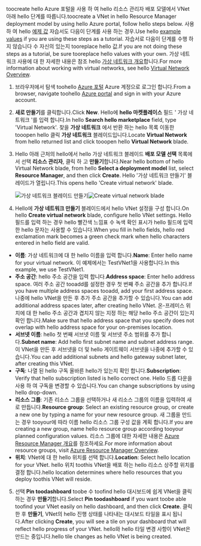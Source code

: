 <span data-ttu-id="c252f-101">toocreate hello Azure 포털을 사용 하 여 hello 리소스 관리자 배포 모델에서 VNet 아래 hello 단계를 따릅니다.</span><span class="sxs-lookup"><span data-stu-id="c252f-101">toocreate a VNet in hello Resource Manager deployment model by using hello Azure portal, follow hello steps below.</span></span> <span data-ttu-id="c252f-102">사용 하 여 hello [예제 값](#values) 자습서도 다음이 단계를 사용 하는 경우.</span><span class="sxs-lookup"><span data-stu-id="c252f-102">Use hello [example values](#values) if you are using these steps as a tutorial.</span></span> <span data-ttu-id="c252f-103">자습서로 다음이 단계를 수행 하지 않습니다 수 자신의 있는지 tooreplace hello 값.</span><span class="sxs-lookup"><span data-stu-id="c252f-103">If you are not doing these steps as a tutorial, be sure tooreplace hello values with your own.</span></span> <span data-ttu-id="c252f-104">가상 네트워크 사용에 대 한 자세한 내용은 참조 hello [가상 네트워크 개요](../articles/virtual-network/virtual-networks-overview.md)합니다.</span><span class="sxs-lookup"><span data-stu-id="c252f-104">For more information about working with virtual networks, see hello [Virtual Network Overview](../articles/virtual-network/virtual-networks-overview.md).</span></span>

1. <span data-ttu-id="c252f-105">브라우저에서 탐색 toohello [Azure 포털](http://portal.azure.com) Azure 계정으로 로그인 합니다.</span><span class="sxs-lookup"><span data-stu-id="c252f-105">From a browser, navigate toohello [Azure portal](http://portal.azure.com) and sign in with your Azure account.</span></span>
2. <span data-ttu-id="c252f-106">**새로 만들기**를 클릭합니다.</span><span class="sxs-lookup"><span data-stu-id="c252f-106">Click **New**.</span></span> <span data-ttu-id="c252f-107">Hello에 **hello 마켓플레이스** 필드 ' 가상 네트워크 '를 입력 합니다.</span><span class="sxs-lookup"><span data-stu-id="c252f-107">In hello **Search hello marketplace** field, type 'Virtual Network'.</span></span> <span data-ttu-id="c252f-108">찾을 **가상 네트워크** 에서 반환 하는 hello 목록 이동한 tooopen hello 클릭 **가상 네트워크** 블레이드입니다.</span><span class="sxs-lookup"><span data-stu-id="c252f-108">Locate **Virtual Network** from hello returned list and click tooopen hello **Virtual Network** blade.</span></span>
3. <span data-ttu-id="c252f-109">Hello 아래 근처의 hello에서 hello 가상 네트워크 블레이드 **배포 모델 선택** 목록에서 선택 **리소스 관리자**, 클릭 하 고 **만들기**합니다.</span><span class="sxs-lookup"><span data-stu-id="c252f-109">Near hello bottom of hello Virtual Network blade, from hello **Select a deployment model** list, select **Resource Manager**, and then click **Create**.</span></span> <span data-ttu-id="c252f-110">Hello '가상 네트워크 만들기' 블레이드가 열립니다.</span><span class="sxs-lookup"><span data-stu-id="c252f-110">This opens hello 'Create virtual network' blade.</span></span>

    <span data-ttu-id="c252f-111">![가상 네트워크 블레이드 만들기](./media/vpn-gateway-basic-vnet-s2s-rm-portal-include/createvnet.png "Create virtual network blade")</span><span class="sxs-lookup"><span data-stu-id="c252f-111">![Create virtual network blade](./media/vpn-gateway-basic-vnet-s2s-rm-portal-include/createvnet.png "Create virtual network blade")</span></span>
4. <span data-ttu-id="c252f-112">Hello에 **가상 네트워크 만들기** 블레이드에서 hello VNet 설정을 구성 합니다.</span><span class="sxs-lookup"><span data-stu-id="c252f-112">On hello **Create virtual network** blade, configure hello VNet settings.</span></span> <span data-ttu-id="c252f-113">Hello 필드를 입력 하는 경우 hello 빨간색 느낌표 수 녹색 확인 표시가 hello 필드에 입력 한 hello 문자는 사용할 수 있습니다.</span><span class="sxs-lookup"><span data-stu-id="c252f-113">When you fill in hello fields, hello red exclamation mark becomes a green check mark when hello characters entered in hello field are valid.</span></span>

  - <span data-ttu-id="c252f-114">**이름**: 가상 네트워크에 대 한 hello 이름을 입력 합니다.</span><span class="sxs-lookup"><span data-stu-id="c252f-114">**Name**: Enter hello name for your virtual network.</span></span> <span data-ttu-id="c252f-115">이 예제에서는 TestVNet1을 사용합니다.</span><span class="sxs-lookup"><span data-stu-id="c252f-115">In this example, we use TestVNet1.</span></span>
  - <span data-ttu-id="c252f-116">**주소 공간**: hello 주소 공간을 입력 합니다.</span><span class="sxs-lookup"><span data-stu-id="c252f-116">**Address space**: Enter hello address space.</span></span> <span data-ttu-id="c252f-117">여러 주소 공간 tooadd를 설정한 경우 첫 번째 주소 공간을 추가 합니다.</span><span class="sxs-lookup"><span data-stu-id="c252f-117">If you have multiple address spaces tooadd, add your first address space.</span></span> <span data-ttu-id="c252f-118">나중에 hello VNet을 만든 후 추가 주소 공간을 추가할 수 있습니다.</span><span class="sxs-lookup"><span data-stu-id="c252f-118">You can add additional address spaces later, after creating hello VNet.</span></span> <span data-ttu-id="c252f-119">온-프레미스 위치에 대 한 hello 주소 공간과 겹치지 않는 지정 하는 해당 hello 주소 공간이 있는지 확인 합니다.</span><span class="sxs-lookup"><span data-stu-id="c252f-119">Make sure that hello address space that you specify does not overlap with hello address space for your on-premises location.</span></span>
  - <span data-ttu-id="c252f-120">**서브넷 이름**: hello 첫 번째 서브넷 이름 및 서브넷 주소 범위를 추가 합니다.</span><span class="sxs-lookup"><span data-stu-id="c252f-120">**Subnet name**: Add hello first subnet name and subnet address range.</span></span> <span data-ttu-id="c252f-121">이 VNet을 만든 후 서브넷을 더 및 hello 게이트웨이 서브넷을 나중에 추가할 수 있습니다.</span><span class="sxs-lookup"><span data-stu-id="c252f-121">You can add additional subnets and hello gateway subnet later, after creating this VNet.</span></span> 
  - <span data-ttu-id="c252f-122">**구독**: 나열 된 hello 구독 올바른 hello가 있는지 확인 합니다.</span><span class="sxs-lookup"><span data-stu-id="c252f-122">**Subscription**: Verify that hello subscription listed is hello correct one.</span></span> <span data-ttu-id="c252f-123">Hello 드롭 다운을 사용 하 여 구독을 변경할 수 있습니다.</span><span class="sxs-lookup"><span data-stu-id="c252f-123">You can change subscriptions by using hello drop-down.</span></span>
  - <span data-ttu-id="c252f-124">**리소스 그룹**: 기존 리소스 그룹을 선택하거나 새 리소스 그룹의 이름을 입력하여 새로 만듭니다.</span><span class="sxs-lookup"><span data-stu-id="c252f-124">**Resource group**: Select an existing resource group, or create a new one by typing a name for your new resource group.</span></span> <span data-ttu-id="c252f-125">새 그룹을 만드는 경우 tooyour에 따라 이름 hello 리소스 그룹 구성 값을 계획 합니다.</span><span class="sxs-lookup"><span data-stu-id="c252f-125">If you are creating a new group, name hello resource group according tooyour planned configuration values.</span></span> <span data-ttu-id="c252f-126">리소스 그룹에 대한 자세한 내용은 [Azure Resource Manager 개요](../articles/azure-resource-manager/resource-group-overview.md#resource-groups)를 참조하세요.</span><span class="sxs-lookup"><span data-stu-id="c252f-126">For more information about resource groups, visit [Azure Resource Manager Overview](../articles/azure-resource-manager/resource-group-overview.md#resource-groups).</span></span>
  - <span data-ttu-id="c252f-127">**위치**: VNet에 대 한 hello 위치를 선택 합니다.</span><span class="sxs-lookup"><span data-stu-id="c252f-127">**Location**: Select hello location for your VNet.</span></span> <span data-ttu-id="c252f-128">hello 위치 toothis VNet을 배포 하는 hello 리소스 상주할 위치를 결정 합니다.</span><span class="sxs-lookup"><span data-stu-id="c252f-128">hello location determines where hello resources that you deploy toothis VNet will reside.</span></span>

5. <span data-ttu-id="c252f-129">선택 **Pin toodashboard** toobe 수 toofind hello 대시보드에 쉽게 VNet을 클릭 하는 경우 **만들기**합니다.</span><span class="sxs-lookup"><span data-stu-id="c252f-129">Select **Pin toodashboard** if you want toobe able toofind your VNet easily on hello dashboard, and then click **Create**.</span></span> <span data-ttu-id="c252f-130">클릭 한 후 **만들기**, VNet의 hello 진행 상태를 나타내는 대시보드 타일을 표시 됩니다.</span><span class="sxs-lookup"><span data-stu-id="c252f-130">After clicking **Create**, you will see a tile on your dashboard that will reflect hello progress of your VNet.</span></span> <span data-ttu-id="c252f-131">hello와 hello 타일 변경 사항이 VNet은 만드는 중입니다.</span><span class="sxs-lookup"><span data-stu-id="c252f-131">hello tile changes as hello VNet is being created.</span></span>
